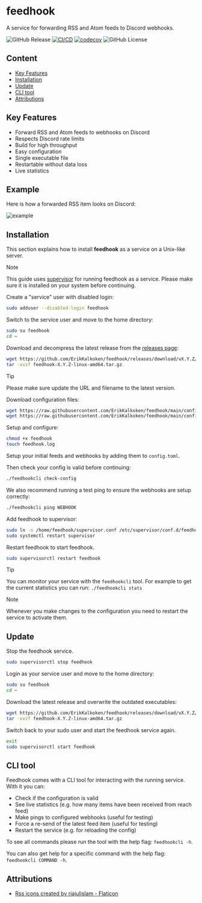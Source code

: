 # feedhook

A service for forwarding RSS and Atom feeds to Discord webhooks.

![GitHub Release](https://img.shields.io/github/v/release/ErikKalkoken/feedhook)
[![CI/CD](https://github.com/ErikKalkoken/feedhook/actions/workflows/go.yml/badge.svg)](https://github.com/ErikKalkoken/feedhook/actions/workflows/go.yml)
[![codecov](https://codecov.io/github/ErikKalkoken/feedhook/graph/badge.svg?token=jnRQ5oJ0AP)](https://codecov.io/github/ErikKalkoken/feedhook)
![GitHub License](https://img.shields.io/github/license/ErikKalkoken/feedhook)

## Content

- [Key Features](#key-features)
- [Installation](#installation)
- [Update](#update)
- [CLI tool](#cli-tool)
- [Attributions](#attributions)

## Key Features

- Forward RSS and Atom feeds to webhooks on Discord
- Respects Discord rate limits
- Build for high throughput
- Easy configuration
- Single executable file
- Restartable without data loss
- Live statistics

## Example

Here is how a forwarded RSS item looks on Discord:

![example](https://cdn.imgpile.com/f/s1P9K4y_xl.png)

## Installation

This section explains how to install **feedhook** as a service on a Unix-like server.

> [!NOTE]
> This guide uses [supervisor](http://supervisord.org/index.html) for running feedhook as a service. Please make sure it is installed on your system before continuing.

Create a "service" user with disabled login:

```sh
sudo adduser --disabled-login feedhook
```

Switch to the service user and move to the home directory:

```sh
sudo su feedhook
cd ~
```

Download and decompress the latest release from the [releases page](https://github.com/ErikKalkoken/feedhook/releases):

```sh
wget https://github.com/ErikKalkoken/feedhook/releases/download/vX.Y.Z/feedhook-X.Y.Z-linux-amd64.tar.gz
tar -xvzf feedhook-X.Y.Z-linux-amd64.tar.gz
```

> [!TIP]
> Please make sure update the URL and filename to the latest version.

Download configuration files:

```sh
wget https://raw.githubusercontent.com/ErikKalkoken/feedhook/main/config/supervisor.conf
wget https://raw.githubusercontent.com/ErikKalkoken/feedhook/main/config/config.toml
```

Setup and configure:

```sh
chmod +x feedhook
touch feedhook.log
```

Setup your initial feeds and webhooks by adding them to `config.toml`.

Then check your config is valid before continuing:

```sh
./feedhookcli check-config
```

We also recommend running a test ping to ensure the webhooks are setup correctly:

```sh
./feedhookcli ping WEBHOOK
```

Add feedhook to supervisor:

```sh
sudo ln -s /home/feedhook/supervisor.conf /etc/supervisor/conf.d/feedhook.conf
sudo systemctl restart supervisor
```

Restart feedhook to start feedhook.

```sh
sudo supervisorctl restart feedhook
```

> [!TIP]
> You can monitor your service with the `feedhookcli` tool. For example to get the current statistics you can run: `./feedhookcli stats`

> [!NOTE]
> Whenever you make changes to the configuration you need to restart the service to activate them.

## Update

Stop the feedhook service.

```sh
sudo supervisorctl stop feedhook
```

Login as your service user and move to the home directory:

```sh
sudo su feedhook
cd ~
```

Download the latest release and overwrite the outdated executables:

```sh
wget https://github.com/ErikKalkoken/feedhook/releases/download/vX.Y.Z/feedhook-X.Y.Z-linux-amd64.tar.gz
tar -xvzf feedhook-X.Y.Z-linux-amd64.tar.gz
```

Switch back to your sudo user and start the feedhook service again.

```sh
exit
sudo supervisorctl start feedhook
```

## CLI tool

Feedhook comes with a CLI tool for interacting with the running service. With it you can:

- Check if the configuration is valid
- See live statistics (e.g. how many items have been received from reach feed)
- Make pings to configured webhooks (useful for testing)
- Force a re-send of the latest feed item (useful for testing)
- Restart the service (e.g. for reloading the config)

To see all commands please run the tool with the help flag: `feedhookcli -h`.

You can also get help for a specific command with the help flag: `feedhookcli COMMAND -h`.

## Attributions

- [Rss icons created by riajulislam - Flaticon](https://www.flaticon.com/free-icons/rss)
